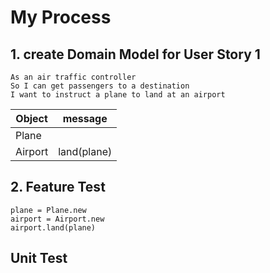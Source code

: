 # My Process

## 1. create Domain Model for User Story 1
```
As an air traffic controller
So I can get passengers to a destination
I want to instruct a plane to land at an airport
```

| Object | message |
| ------ | ------ |
| Plane | |
| Airport | land(plane)|

## 2. Feature Test
```
plane = Plane.new
airport = Airport.new
airport.land(plane)
```

## Unit Test
